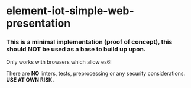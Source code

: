 # element-iot-simple-web-presentation

### This is a minimal implementation (proof of concept), this should **NOT** be used as a base to build up upon.

Only works with browsers which allow es6!

There are **NO** linters, tests, preprocessing or any security considerations. **USE AT OWN RISK.**
